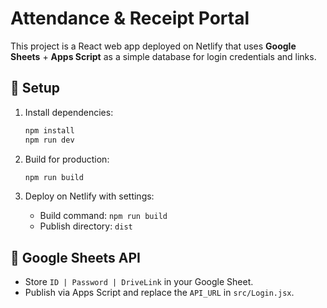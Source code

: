 # Attendance & Receipt Portal

This project is a React web app deployed on Netlify that uses **Google Sheets** + **Apps Script** as a simple database for login credentials and links.

## 🚀 Setup

1. Install dependencies:
   ```bash
   npm install
   npm run dev
   ```

2. Build for production:
   ```bash
   npm run build
   ```

3. Deploy on Netlify with settings:
   - Build command: `npm run build`
   - Publish directory: `dist`

## 🔑 Google Sheets API
- Store `ID | Password | DriveLink` in your Google Sheet.
- Publish via Apps Script and replace the `API_URL` in `src/Login.jsx`.

